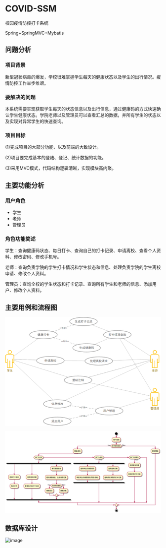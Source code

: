 # COVID-SSM
校园疫情防控打卡系统

Spring+SpringMVC+Mybatis

## 问题分析

### 项目背景
新型冠状病毒的爆发，学校很难掌握学生每天的健康状态以及学生的出行情况。疫情防控工作举步维艰。

### 要解决的问题
本系统需要实现获取学生每天的状态信息以及出行信息，通过健康码的方式快速确认学生健康状态。学院老师以及管理员可以查看汇总的数据，并所有学生的状态以及实现对异常学生的快速查询。

### 项目目标
(1)完成项目的大部分功能，以及前端的大致设计。

(2)项目要完成基本的登陆、登记、统计数据的功能。

(3)采用MVC模式，代码结构逻辑清晰，实现模块高内聚。

## 主要功能分析
### 用户角色
- 学生
- 老师
- 管理员

### 角色功能简述
学生：查询健康码状态、每日打卡、查询自己的打卡记录、申请离校、查看个人资料、修改密码、修改手机号。

老师：查询负责学院的学生打卡情况和学生状态和信息、处理负责学院的学生离校申请、修改个人资料。

管理员：查询全校的学生状态和打卡记录、查询所有学生和老师的信息、添加用户、修改个人资料。

## 主要用例和流程图
![image](pic/用例图.png)

![image](pic/流程图.png)

## 数据库设计
![image](pic/ER图.png)

